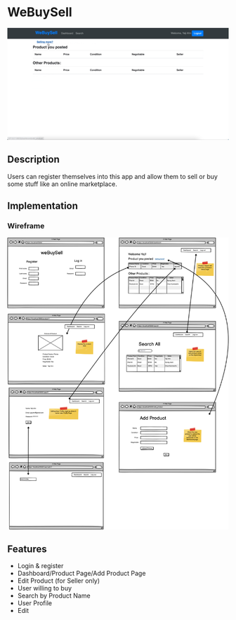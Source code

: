 # WeBuySell
<img src="https://github.com/webuysell/weBuySell_2/blob/develop/webuysell_app/static/WeBuySell_mainpage.gif">

## Description
<p>
Users can register themselves into this app and allow them to sell or buy some stuff like an online marketplace. 
</p>

## Implementation
<h3>Wireframe</h3>
<img src="webuysell_app/static/weBuySell_wireframe.png">

## Features
<ul>
  <li> Login &amp; register</li>
  <li> Dashboard/Product Page/Add Product Page</li>
  <li> Edit Product (for Seller only)</li>
  <li> User willing to buy</li>
  <li> Search by Product Name</li>
  <li> User Profile</li>
  <li> Edit</li>
</ul>
